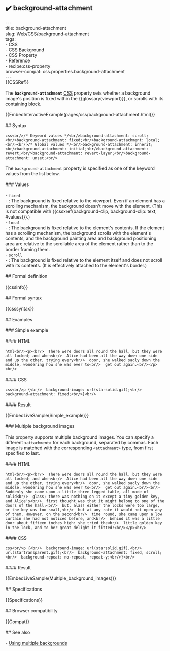 ## ✔️ background-attachment 
 ---<br/>title: background-attachment<br/>slug: Web/CSS/background-attachment<br/>tags:<br/>  - CSS<br/>  - CSS Background<br/>  - CSS Property<br/>  - Reference<br/>  - recipe:css-property<br/>browser-compat: css.properties.background-attachment<br/>---<br/>{{CSSRef}}<br/><br/>The **`background-attachment`** [CSS](/en-US/docs/Web/CSS) property sets whether a background image's position is fixed within the {{glossary(viewport)}}, or scrolls with its containing block.<br/><br/>{{EmbedInteractiveExample(pages/css/background-attachment.html)}}<br/><br/>## Syntax<br/><br/>```css<br/>/* Keyword values */<br/>background-attachment: scroll;<br/>background-attachment: fixed;<br/>background-attachment: local;<br/><br/>/* Global values */<br/>background-attachment: inherit;<br/>background-attachment: initial;<br/>background-attachment: revert;<br/>background-attachment: revert-layer;<br/>background-attachment: unset;<br/>```<br/><br/>The `background-attachment` property is specified as one of the keyword values from the list below.<br/><br/>### Values<br/><br/>- `fixed`<br/>  - : The background is fixed relative to the viewport. Even if an element has a scrolling mechanism, the background doesn't move with the element. (This is not compatible with {{cssxref(background-clip, background-clip: text, #values)}}.)<br/>- `local`<br/>  - : The background is fixed relative to the element's contents. If the element has a scrolling mechanism, the background scrolls with the element's contents, and the background painting area and background positioning area are relative to the scrollable area of the element rather than to the border framing them.<br/>- `scroll`<br/>  - : The background is fixed relative to the element itself and does not scroll with its contents. (It is effectively attached to the element's border.)<br/><br/>## Formal definition<br/><br/>{{cssinfo}}<br/><br/>## Formal syntax<br/><br/>{{csssyntax}}<br/><br/>## Examples<br/><br/>### Simple example<br/><br/>#### HTML<br/><br/>```html<br/><p><br/>  There were doors all round the hall, but they were all locked; and when<br/>  Alice had been all the way down one side and up the other, trying every<br/>  door, she walked sadly down the middle, wondering how she was ever to<br/>  get out again.<br/></p><br/>```<br/><br/>#### CSS<br/><br/>```css<br/>p {<br/>  background-image: url(starsolid.gif);<br/>  background-attachment: fixed;<br/>}<br/>```<br/><br/>#### Result<br/><br/>{{EmbedLiveSample(Simple_example)}}<br/><br/>### Multiple background images<br/><br/>This property supports multiple background images. You can specify a different `<attachment>` for each background, separated by commas. Each image is matched with the corresponding `<attachment>` type, from first specified to last.<br/><br/>#### HTML<br/><br/>```html<br/><p><br/>  There were doors all round the hall, but they were all locked; and when<br/>  Alice had been all the way down one side and up the other, trying every<br/>  door, she walked sadly down the middle, wondering how she was ever to<br/>  get out again.<br/><br/>  Suddenly she came upon a little three-legged table, all made of solid<br/>  glass; there was nothing on it except a tiny golden key, and Alice's<br/>  first thought was that it might belong to one of the doors of the hall;<br/>  but, alas! either the locks were too large, or the key was too small,<br/>  but at any rate it would not open any of them. However, on the second<br/>  time round, she came upon a low curtain she had not noticed before, and<br/>  behind it was a little door about fifteen inches high: she tried the<br/>  little golden key in the lock, and to her great delight it fitted!<br/></p><br/>```<br/><br/>#### CSS<br/><br/>```css<br/>p {<br/>  background-image: url(starsolid.gif),<br/>      url(startransparent.gif);<br/>  background-attachment: fixed, scroll;<br/>  background-repeat: no-repeat, repeat-y;<br/>}<br/>```<br/><br/>#### Result<br/><br/>{{EmbedLiveSample(Multiple_background_images)}}<br/><br/>## Specifications<br/><br/>{{Specifications}}<br/><br/>## Browser compatibility<br/><br/>{{Compat}}<br/><br/>## See also<br/><br/>- [Using multiple backgrounds](/en-US/docs/Web/CSS/CSS_Backgrounds_and_Borders/Using_multiple_backgrounds)<br/>